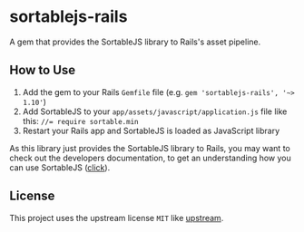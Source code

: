 # sortablejs-rails
A gem that provides the SortableJS library to Rails's asset pipeline.

## How to Use

1. Add the gem to your Rails `Gemfile` file (e.g. `gem 'sortablejs-rails', '~> 1.10'`)
2. Add SortableJS to your `app/assets/javascript/application.js` file like this: `//= require sortable.min`
3. Restart your Rails app and SortableJS is loaded as JavaScript library

As this library just provides the SortableJS library to Rails, you may want to check out the developers documentation, to get an understanding how you can use SortableJS ([click](https://github.com/SortableJS/Sortable#usage)).

## License

This project uses the upstream license `MIT` like [upstream](https://github.com/SortableJS/Sortable#mit-license).
